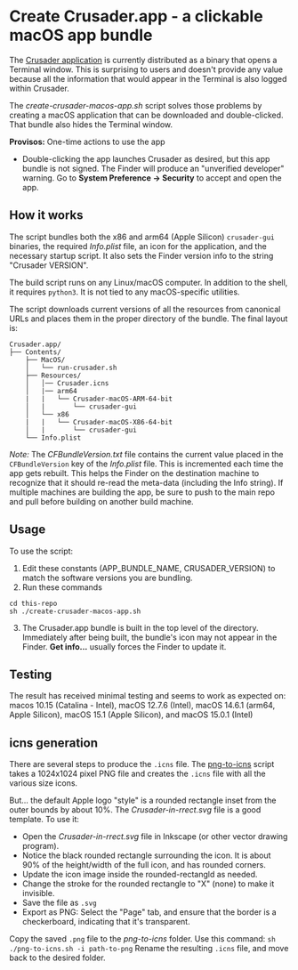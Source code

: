 # Create Crusader.app - a clickable macOS app bundle

The [Crusader application](https://github.com/Zoxc/crusader)
is currently distributed as a binary that opens a
Terminal window.
This is surprising to users and doesn't provide any value
because all the information that would appear in the Terminal
is also logged within Crusader.

The _create-crusader-macos-app.sh_ script solves those problems
by creating a macOS application that can be downloaded
and double-clicked.
That bundle also hides the Terminal window.

**Provisos:** One-time actions to use the app

* Double-clicking the app launches Crusader as desired, but
  this app bundle is not signed.
  The Finder will produce an "unverified developer" warning.
  Go to **System Preference -> Security** to accept and open the app.

## How it works

The script bundles
both the x86 and arm64 (Apple Silicon)
`crusader-gui` binaries,
the required _Info.plist_ file,
an icon for the application,
and the necessary startup script.
It also sets the Finder version info to
the string "Crusader VERSION". 

The build script runs on any Linux/macOS computer.
In addition to the shell, it requires `python3`.
It is not tied to any macOS-specific utilities.

The script downloads current versions of all the resources
from canonical URLs and places them
in the proper directory of the bundle.
The final layout is:

```
Crusader.app/
├── Contents/
    ├── MacOS/
    │   └── run-crusader.sh
    ├── Resources/
    │   │── Crusader.icns
    │   |── arm64
    |   |   └── Crusader-macOS-ARM-64-bit
    │   |       └── crusader-gui
    │   └── x86
    |   |   └── Crusader-macOS-X86-64-bit
    │   |       └── crusader-gui
    └── Info.plist

```

_Note:_ The _CFBundleVersion.txt_ file contains the current 
value placed in the `CFBundleVersion` key of the _Info.plist_ file.
This is incremented each time the app gets rebuilt.
This helps the Finder on the destination machine to recognize that
it should re-read the meta-data (including the Info string).
If multiple machines are building the app, be sure to push to the main
repo and pull before building on another build machine. 

## Usage

To use the script:

1. Edit these constants
  (APP\_BUNDLE\_NAME, CRUSADER\_VERSION)
  to match the software versions you are bundling.
2. Run these commands

  ```
  cd this-repo
  sh ./create-crusader-macos-app.sh
  ```
3. The Crusader.app bundle is built in the top level
  of the directory. 
  Immediately after being built, the bundle's icon
  may not appear in the Finder.
  **Get info...** usually forces the Finder to update it.

## Testing

The result has received minimal testing
and seems to work as expected on:
macos 10.15 (Catalina - Intel),
macOS 12.7.6 (Intel),
macOS 14.6.1 (arm64, Apple Silicon),
macOS 15.1 (Apple Silicon), and
macOS 15.0.1 (Intel)

## icns generation

There are several steps to produce the `.icns` file.
The [png-to-icns]()
script takes a 1024x1024 pixel PNG file and creates
the `.icns` file with all the various size icons.

But... the default Apple logo "style" is a rounded rectangle
inset from the outer bounds by about 10%.
The _Crusader-in-rrect.svg_ file is a good template.
To use it:

* Open the _Crusader-in-rrect.svg_ file in Inkscape
  (or other vector drawing program).
* Notice the black rounded rectangle surrounding the icon.
  It is about 90% of the height/width of the full icon,
  and has rounded corners.
* Update the icon image inside the rounded-rectangld as needed.
* Change the stroke for the rounded rectangle to "X" (none)
  to make it invisible.
* Save the file as `.svg`
* Export as PNG: Select the "Page" tab, and ensure that the
  border is a checkerboard, indicating that it's transparent.

Copy the saved `.png` file to the _png-to-icns_ folder.
Use this command: `sh ./png-to-icns.sh -i path-to-png`
Rename the resulting `.icns` file, and move back to the
desired folder.
